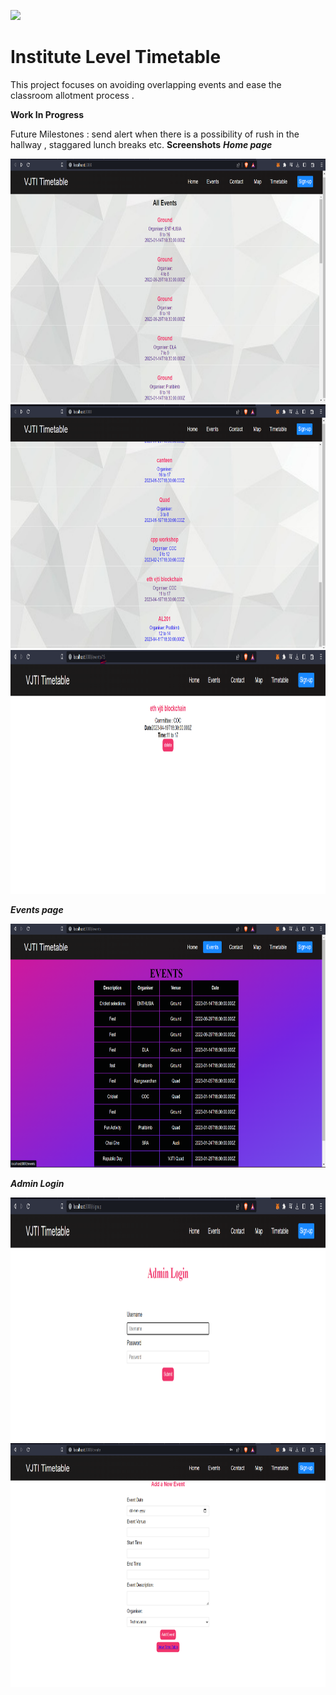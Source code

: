 ![](./public/Banner.png)
# Institute Level Timetable 

This project focuses on avoiding overlapping events and ease the classroom allotment process .  

**Work In Progress**

Future Milestones : send alert when there is a possibility of rush in the hallway , staggared lunch breaks etc. 
**Screenshots**
***Home page***

<img src="./public/Home1.png " alt="Home" width="595" height="390"/>

<img src="./public/Home2.png" alt="Home" width="595" height="390"/>


<img src="./public/params.png" alt="IndivEvent" width="595" height="390"/>

***Events page***

<img src="./public/events.png" alt="Events-Purple" width="595" height="390"/>

***Admin Login***

<img src="./public/login.png" alt="Adminlogin" width="595" height="390"/>

<img src="./public/add-new-event.png " alt="newEventForm" width="595" height="390"/>

